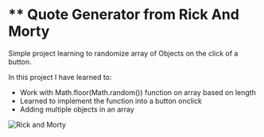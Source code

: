 # \*\* Quote Generator from Rick And Morty

Simple project learning to randomize array of Objects on the click of a button.

In this project I have learned to:

- Work with Math.floor(Math.random()) function on array based on length
- Learned to implement the function into a button onclick
- Adding multiple objects in an array

![Rick and Morty](https://mpng.subpng.com/20190404/vv/kisspng-rick-sanchez-morty-smith-pickle-rick-drawing-porta-svgs-for-geeks-5ca62da8ded916.3363312915543945369128.jpg)
